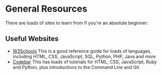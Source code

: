 General Resources
=================

There are loads of sites to learn from if you're an absolute beginner:

Useful Websites
----------------

* [W3Schools](https://www.w3schools.com/)
   This is a good reference guide for loads of languages, including HTML, CSS, JavaScript, SQL, Python, PHP, Java and more
* [Codebar](http://tutorials.codebar.io/)
   This has loads of tutorials for HTML, CSS, JavaScript, Ruby and Python, plus introductions to the Command Line and Git
